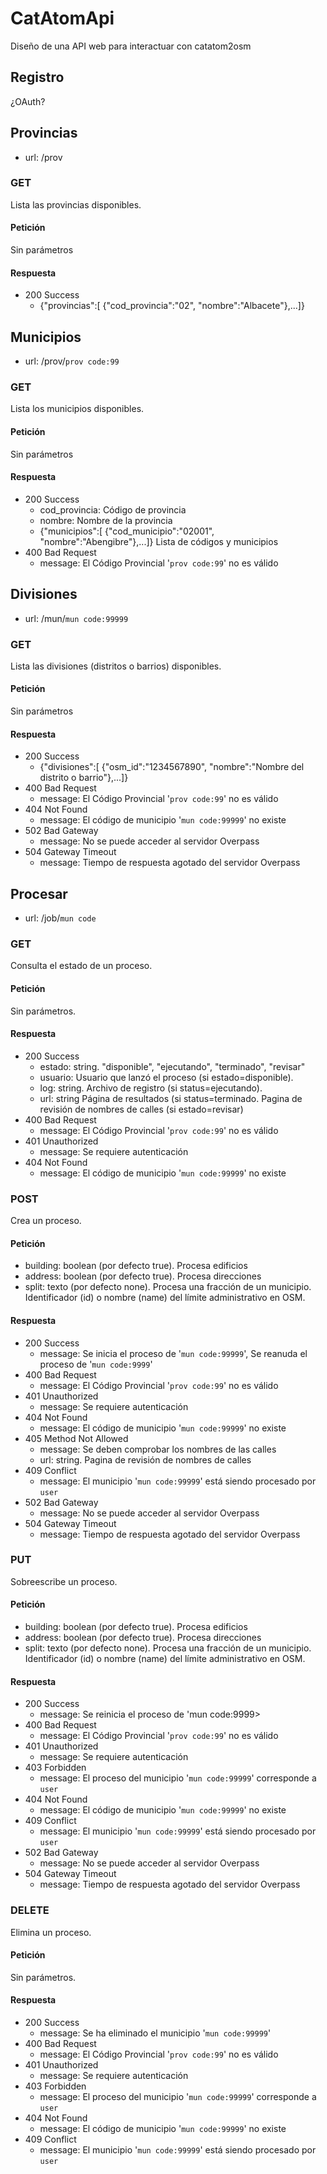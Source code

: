 # CatAtomApi
Diseño de una API web para interactuar con catatom2osm

## Registro
¿OAuth?

## Provincias
* url: /prov

### GET
Lista las provincias disponibles.

#### Petición
Sin parámetros

#### Respuesta
* 200 Success
  - {"provincias":[ {"cod_provincia":"02", "nombre":"Albacete"},...]}

## Municipios
* url: /prov/`prov code:99`

### GET
Lista los municipios disponibles.

#### Petición
Sin parámetros

#### Respuesta
* 200 Success
  - cod_provincia: Código de provincia
  - nombre: Nombre de la provincia
  - {"municipios":[ {"cod_municipio":"02001", "nombre":"Abengibre"},...]} Lista de códigos y municipios
* 400 Bad Request
  - message: El Código Provincial '`prov code:99`' no es válido

## Divisiones
* url: /mun/`mun code:99999`

### GET
Lista las divisiones (distritos o barrios) disponibles.

#### Petición
Sin parámetros

#### Respuesta
* 200 Success
  - {"divisiones":[ {"osm_id":"1234567890", "nombre":"Nombre del distrito o barrio"},...]}
* 400 Bad Request
  - message: El Código Provincial '`prov code:99`' no es válido
* 404 Not Found
  - message: El código de municipio '`mun code:99999`' no existe
* 502 Bad Gateway
  - message: No se puede acceder al servidor Overpass
* 504 Gateway Timeout
  - message: Tiempo de respuesta agotado del servidor Overpass

## Procesar
* url: /job/`mun code`

### GET
Consulta el estado de un proceso.

#### Petición
Sin parámetros.

#### Respuesta
* 200 Success
  - estado: string. "disponible", "ejecutando", "terminado", "revisar"
  - usuario: Usuario que lanzó el proceso (si estado=disponible).
  - log: string. Archivo de registro (si status=ejecutando).
  - url: string Página de resultados (si status=terminado. Pagina de revisión de nombres de calles (si estado=revisar)
* 400 Bad Request
  - message: El Código Provincial '`prov code:99`' no es válido
* 401 Unauthorized
  - message: Se requiere autenticación
* 404 Not Found
  - message: El código de municipio '`mun code:99999`' no existe

### POST
Crea un proceso.

#### Petición
* building: boolean (por defecto true). Procesa edificios
* address: boolean (por defecto true). Procesa direcciones
* split: texto (por defecto none). Procesa una fracción de un municipio. Identificador (id) o nombre (name) del límite administrativo en OSM.

#### Respuesta
* 200 Success
  - message: Se inicia el proceso de '`mun code:99999`', Se reanuda el proceso de '`mun code:9999`'
* 400 Bad Request
  - message: El Código Provincial '`prov code:99`' no es válido
* 401 Unauthorized
  - message: Se requiere autenticación
* 404 Not Found
  - message: El código de municipio '`mun code:99999`' no existe
* 405 Method Not Allowed
  - message: Se deben comprobar los nombres de las calles
  - url: string. Pagina de revisión de nombres de calles
* 409 Conflict
  - message: El municipio '`mun code:99999`' está siendo procesado por `user`
* 502 Bad Gateway
  - message: No se puede acceder al servidor Overpass
* 504 Gateway Timeout
  - message: Tiempo de respuesta agotado del servidor Overpass

### PUT
Sobreescribe un proceso.

#### Petición
* building: boolean (por defecto true). Procesa edificios
* address: boolean (por defecto true). Procesa direcciones
* split: texto (por defecto none). Procesa una fracción de un municipio. Identificador (id) o nombre (name) del límite administrativo en OSM.

#### Respuesta
* 200 Success
  - message: Se reinicia el proceso de 'mun code:9999>
* 400 Bad Request
  - message: El Código Provincial '`prov code:99`' no es válido
* 401 Unauthorized
  - message: Se requiere autenticación
* 403 Forbidden
  - message: El proceso del municipio '`mun code:99999`' corresponde a `user`
* 404 Not Found
  - message: El código de municipio '`mun code:99999`' no existe
* 409 Conflict
  - message: El municipio '`mun code:99999`' está siendo procesado por `user`
* 502 Bad Gateway
  - message: No se puede acceder al servidor Overpass
* 504 Gateway Timeout
  - message: Tiempo de respuesta agotado del servidor Overpass

### DELETE
Elimina un proceso.

#### Petición
Sin parámetros.

#### Respuesta
* 200 Success
  - message: Se ha eliminado el municipio '`mun code:99999`'
* 400 Bad Request
  - message: El Código Provincial '`prov code:99`' no es válido
* 401 Unauthorized
  - message: Se requiere autenticación
* 403 Forbidden
  - message: El proceso del municipio '`mun code:99999`' corresponde a `user`
* 404 Not Found
  - message: El código de municipio '`mun code:99999`' no existe
* 409 Conflict
  - message: El municipio '`mun code:99999`' está siendo procesado por `user`

